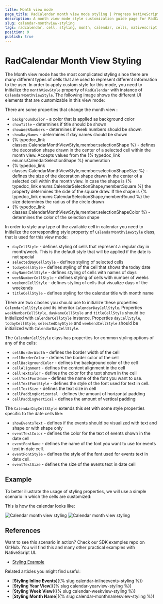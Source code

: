 ```yaml
---
title: Month view mode
page_title: RadCalendar month view mode styling | Progress NativeScript UI Documentation
description: A month view mode style customization guide page for RadCalendar for NativeScript.
slug: calendar-monthview-styling
tags: radcalendar, cell, styling, month, calendar, cells, nativescript, professional, ui
position: 9
publish: true
---
```


# RadCalendar Month View Styling

The Month view mode has the most complicated styling since there are many different types of cells that are used to represent different information to the user.
In order to apply custom style for this mode, you need to initialize the `monthViewStyle` property of `RadCalendar` with instance of `CalendarMonthViewStyle`.
The following image shows the different UI elements that are customizable in this view mode:

There are some properties that change the month view :

* `backgroundColor` - a color that is applied as background color
* `showTitle` - determines if title should be shown
* `showWeekNumbers` - determines if week numbers should be shown
* `showDayNames` - determines if day names should be shown
* {% typedoc_link classes:CalendarMonthViewStyle,member:selectionShape %} - defines the decoration shape drawn in the center of a selected cell within the month view. Accepts values from the {% typedoc_link enums:CalendarSelectionShape %} enumeration
* {% typedoc_link classes:CalendarMonthViewStyle,member:selectionShapeSize %} - defines the size of the decoration shape drawn in the center of a selected cell within the month view. In case the shape is {% typedoc_link enums:CalendarSelectionShape,member:Square %} the property determines the side of the square draw. If the shape is {% typedoc_link enums:CalendarSelectionShape,member:Round %} the size determines the radius of the circle drawn
* {% typedoc_link classes:CalendarMonthViewStyle,member:selectionShapeColor %} - determines the color of the selection shape

In order to style any type of the available cell in calendar you need to initialize the corresponding style property of `CalendarMonthViewStyle` class, that is used for this view mode:

* `dayCellStyle` -  defines styling of cells that represent a regular day in month/week. This is the default style that will be applied if the date is not special
* `selectedDayCellStyle` -  defines styling of selected cells
* `todayCellStyle` -  defines styling of the cell that shows the today date
* `dayNameCellStyle` -  defines styling of cells with names of days
* `weekNumberCellStyle` - defines styling of cells with number of weeks
* `weekendCellStyle` - defines styling of cells that visualize days of the weekends
* `titleCellStyle` - defines styling for the calendar title with month name

There are two classes you should use to initialize these properties:  `CalendarCellStyle` and its inheritor `CalendarDayCellStyle`.
Properties `weekNumberCellStyle`, `dayNameCellStyle` and `titleCellStyle` should be initialized with `CalendarCellStyle` instance.
Properties `dayCellStyle`, `todayCellStyle`, `selectedDayStyle` and `weekendCellStyle` should be initialized with `CalendarDayCellStyle`.

The `CalendarCellStyle` class has properties for common styling options of any of the cells:

* `cellBorderWidth` -  defines the border width of the cell
* `cellBorderColor` -  defines the border color of the cell
* `cellBackgroundColor` -  defines the background color of the cell
* `cellAlignment` -  defines the content alignment in the cell
* `cellTextColor` -  defines the color for the text shown in the cell
* `cellTextFontName` -  defines the name of the font you want to use.
* `cellTextFontStyle` -  defines the style of the font used for text in cell.
* `cellTextSize` -  defines the text size in cell
* `cellPaddingHorizontal` -  defines the amount of horizontal padding
* `cellPaddingVertical` -  defines the amount of vertical padding

The `CalendarDayCellStyle` extends this set with some style properties specific to the date cells like:

* `showEventsText` -  defines if the events should be visualized with text and shape or with shape only
* `eventTextColor` -  defines the color for the text of events shown in the date cell
* `eventFontName` -  defines the name of the font you want to use for events text in date cell.
* `eventFontStyle` -  defines the style of the font used for events text in date cell.
* `eventTextSize` - defines the size of the events text in date cell

## Example

To better illustrate the usage of styling properties, we will use a simple scenario in which the cells are customized:

<snippet id='calendar-monthview-styling'/>

This is how the calendar looks like:

![Calendar month view styling](../../../img/ns_ui/calendar_styling_month_ios.png "iOS")      ![Calendar month view styling](../../../img/ns_ui/calendar_styling_month_android.png "Android")

## References

Want to see this scenario in action?
Check our SDK examples repo on GitHub. You will find this and many other practical examples with NativeScript UI.

* [Styling Example](https://github.com/NativeScript/nativescript-ui-samples/tree/master/calendar/app/calendar/cell-styling)

Related articles you might find useful:

* [**Styling Inline Events**]({% slug calendar-inlineevents-styling %})
* [**Styling Year View**]({% slug calendar-yearview-styling %})
* [**Styling Week View**]({% slug calendar-weekview-styling %})
* [**Styling Month Name**]({% slug calendar-monthnamesview-styling %})
